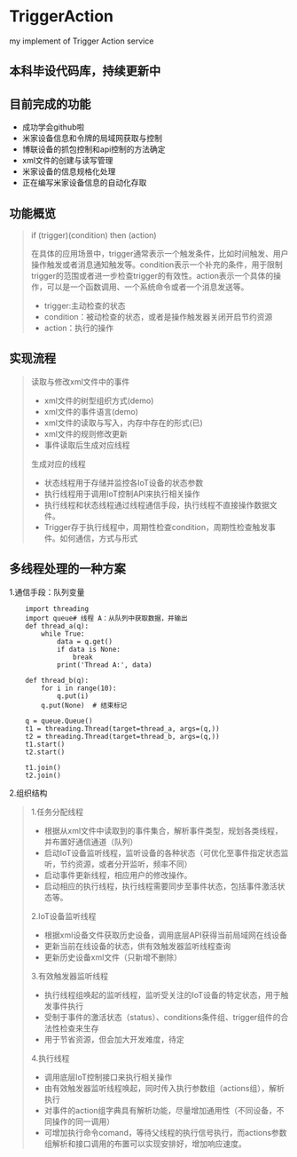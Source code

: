 # TriggerAction

my implement of Trigger Action service  

## 本科毕设代码库，持续更新中  

## 目前完成的功能  

- 成功学会github啦
- 米家设备信息和令牌的局域网获取与控制
- 博联设备的抓包控制和api控制的方法确定
- xml文件的创建与读写管理
- 米家设备的信息规格化处理
- 正在编写米家设备信息的自动化存取  

## 功能概览

> if (trigger)(condition)
> then (action)
>
> 在具体的应用场景中，trigger通常表示一个触发条件，比如时间触发、用户操作触发或者消息通知触发等。condition表示一个补充的条件，用于限制trigger的范围或者进一步检查trigger的有效性。action表示一个具体的操作，可以是一个函数调用、一个系统命令或者一个消息发送等。
>
> - trigger:主动检查的状态
> - condition：被动检查的状态，或者是操作触发器关闭开启节约资源
> - action：执行的操作

## 实现流程

> 读取与修改xml文件中的事件
>
> - xml文件的树型组织方式(demo)
> - xml文件的事件语言(demo)
> - xml文件的读取与写入，内存中存在的形式(已)
> - xml文件的规则修改更新
> - 事件读取后生成对应线程
>
> 生成对应的线程
>
> - 状态线程用于存储并监控各IoT设备的状态参数
> - 执行线程用于调用IoT控制API来执行相关操作
> - 执行线程和状态线程通过线程通信手段，执行线程不直接操作数据文件。
> - Trigger存于执行线程中，周期性检查condition，周期性检查触发事件。如何通信，方式与形式
>

## 多线程处理的一种方案

1.通信手段：队列变量

        import threading
        import queue# 线程 A：从队列中获取数据，并输出
        def thread_a(q):
            while True:
                data = q.get()
                if data is None:
                    break
                print('Thread A:', data)

        def thread_b(q):
            for i in range(10):
                q.put(i)
            q.put(None)  # 结束标记

        q = queue.Queue()
        t1 = threading.Thread(target=thread_a, args=(q,))
        t2 = threading.Thread(target=thread_b, args=(q,))
        t1.start()
        t2.start()

        t1.join()
        t2.join()
2.组织结构
>
> 1.任务分配线程
>
> - 根据从xml文件中读取到的事件集合，解析事件类型，规划各类线程，并布置好通信通道（队列）
> - 启动IoT设备监听线程，监听设备的各种状态（可优化至事件指定状态监听，节约资源，或者分开监听，频率不同）
> - 启动事件更新线程，相应用户的修改操作。
> - 启动相应的执行线程，执行线程需要同步至事件状态，包括事件激活状态等。
>
> 2.IoT设备监听线程
>
> - 根据xml设备文件获取历史设备，调用底层API获得当前局域网在线设备
> - 更新当前在线设备的状态，供有效触发器监听线程查询
> - 更新历史设备xml文件（只新增不删除）
>
> 3.有效触发器监听线程
>
> - 执行线程组唤起的监听线程，监听受关注的IoT设备的特定状态，用于触发事件执行
> - 受制于事件的激活状态（status）、conditions条件组、trigger组件的合法性检查来生存
> - 用于节省资源，但会加大开发难度，待定
>
> 4.执行线程
>
> - 调用底层IoT控制接口来执行相关操作
> - 由有效触发器监听线程唤起，同时传入执行参数组（actions组），解析执行
> - 对事件的action组字典具有解析功能，尽量增加通用性（不同设备，不同操作的同一调用）
> - 可增加执行命令comand，等待父线程的执行信号执行，而actions参数组解析和接口调用的布置可以实现安排好，增加响应速度。
